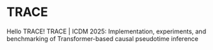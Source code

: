 # TRACE
Hello TRACE!
TRACE | ICDM 2025: Implementation, experiments, and benchmarking of Transformer-based causal pseudotime inference
